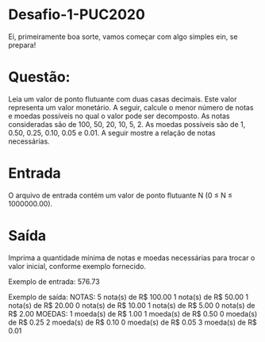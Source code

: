 # Desafio-1-PUC2020
Ei, primeiramente boa sorte, vamos começar com algo simples ein, se prepara!

# Questão:

Leia um valor de ponto flutuante com duas casas decimais. Este valor representa um valor monetário. A seguir, calcule o menor número de notas e moedas possíveis no qual o valor pode ser decomposto. As notas consideradas são de 100, 50, 20, 10, 5, 2. As moedas possíveis são de 1, 0.50, 0.25, 0.10, 0.05 e 0.01. A seguir mostre a relação de notas necessárias.

# Entrada
O arquivo de entrada contém um valor de ponto flutuante N (0 ≤ N ≤ 1000000.00).

# Saída
Imprima a quantidade mínima de notas e moedas necessárias para trocar o valor inicial, conforme exemplo fornecido.

Exemplo de entrada: 576.73

Exemplo de saída:
NOTAS:
5 nota(s) de R$ 100.00
1 nota(s) de R$ 50.00
1 nota(s) de R$ 20.00
0 nota(s) de R$ 10.00
1 nota(s) de R$ 5.00
0 nota(s) de R$ 2.00
MOEDAS:
1 moeda(s) de R$ 1.00
1 moeda(s) de R$ 0.50
0 moeda(s) de R$ 0.25
2 moeda(s) de R$ 0.10
0 moeda(s) de R$ 0.05
3 moeda(s) de R$ 0.01
